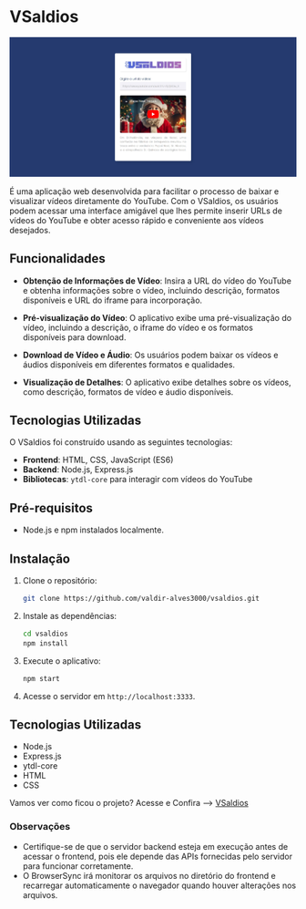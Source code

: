 # VSaldios

![preview](./.github/banner.png)

É uma aplicação web desenvolvida para facilitar o processo de baixar e visualizar vídeos diretamente do YouTube. Com o VSaldios, os usuários podem acessar uma interface amigável que lhes permite inserir URLs de vídeos do YouTube e obter acesso rápido e conveniente aos vídeos desejados.

## Funcionalidades

- **Obtenção de Informações de Vídeo**: Insira a URL do vídeo do YouTube e obtenha informações sobre o vídeo, incluindo descrição, formatos disponíveis e URL do iframe para incorporação.

- **Pré-visualização do Vídeo**: O aplicativo exibe uma pré-visualização do vídeo, incluindo a descrição, o iframe do vídeo e os formatos disponíveis para download.

- **Download de Vídeo e Áudio**: Os usuários podem baixar os vídeos e áudios disponíveis em diferentes formatos e qualidades.

- **Visualização de Detalhes**: O aplicativo exibe detalhes sobre os vídeos, como descrição, formatos de vídeo e áudio disponíveis.

## Tecnologias Utilizadas

O VSaldios foi construído usando as seguintes tecnologias:

- **Frontend**: HTML, CSS, JavaScript (ES6)
- **Backend**: Node.js, Express.js
- **Bibliotecas**: `ytdl-core` para interagir com vídeos do YouTube

## Pré-requisitos

- Node.js e npm instalados localmente.

## Instalação

1. Clone o repositório:

   ```bash
   git clone https://github.com/valdir-alves3000/vsaldios.git
   ```

2. Instale as dependências:

   ```bash
   cd vsaldios
   npm install
   ```

3. Execute o aplicativo:

   ```bash
   npm start
   ```

4. Acesse o servidor em `http://localhost:3333`.

## Tecnologias Utilizadas

- Node.js
- Express.js
- ytdl-core
- HTML
- CSS

Vamos ver como ficou o projeto? Acesse e Confira --> [VSaldios](https://vsaldios.vercel.app/)

### Observações

- Certifique-se de que o servidor backend esteja em execução antes de acessar o frontend, pois ele depende das APIs fornecidas pelo servidor para funcionar corretamente.
- O BrowserSync irá monitorar os arquivos no diretório do frontend e recarregar automaticamente o navegador quando houver alterações nos arquivos.
